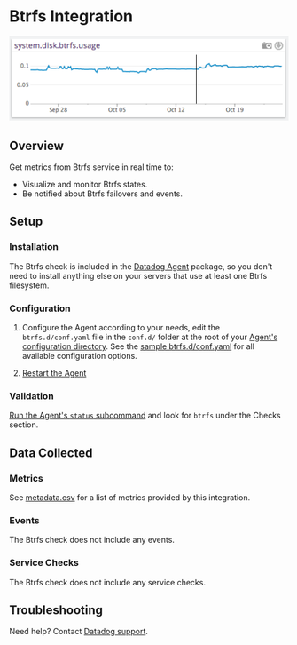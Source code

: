# Btrfs Integration

![BTRFS metric][1]

## Overview

Get metrics from Btrfs service in real time to:

- Visualize and monitor Btrfs states.
- Be notified about Btrfs failovers and events.

## Setup

### Installation

The Btrfs check is included in the [Datadog Agent][3] package, so you don't need to install anything else on your servers that use at least one Btrfs filesystem.

### Configuration

1. Configure the Agent according to your needs, edit the `btrfs.d/conf.yaml` file in the `conf.d/` folder at the root of your [Agent's configuration directory][4]. See the [sample btrfs.d/conf.yaml][5] for all available configuration options.

2. [Restart the Agent][6]

### Validation

[Run the Agent's `status` subcommand][7] and look for `btrfs` under the Checks section.

## Data Collected

### Metrics

See [metadata.csv][8] for a list of metrics provided by this integration.

### Events

The Btrfs check does not include any events.

### Service Checks

The Btrfs check does not include any service checks.

## Troubleshooting

Need help? Contact [Datadog support][9].

[1]: https://raw.githubusercontent.com/DataDog/integrations-core/master/btrfs/images/btrfs_metric.png
[2]: https://docs.datadoghq.com/agent/autodiscovery/integrations
[3]: https://app.datadoghq.com/account/settings#agent
[4]: https://docs.datadoghq.com/agent/guide/agent-configuration-files/#agent-configuration-directory
[5]: https://github.com/DataDog/integrations-core/blob/master/btrfs/datadog_checks/btrfs/data/conf.yaml.example
[6]: https://docs.datadoghq.com/agent/guide/agent-commands/#start-stop-and-restart-the-agent
[7]: https://docs.datadoghq.com/agent/guide/agent-commands/#agent-status-and-information
[8]: https://github.com/DataDog/integrations-core/blob/master/btrfs/metadata.csv
[9]: https://docs.datadoghq.com/help
